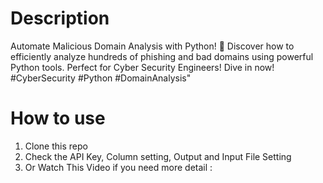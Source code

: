 # Description
Automate Malicious Domain Analysis with Python! 🐍 Discover how to efficiently analyze hundreds of phishing and bad domains using powerful Python tools. Perfect for Cyber Security Engineers! Dive in now! #CyberSecurity #Python #DomainAnalysis"
# How to use 
1. Clone this repo
2. Check the API Key, Column setting, Output and Input File Setting
3. Or Watch This Video if you need more detail : 
